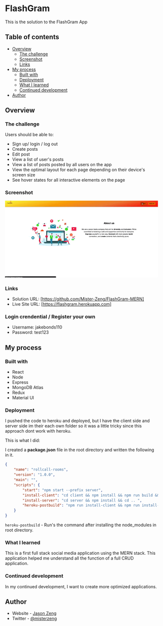 # FlashGram

This is the solution to the FlashGram App 

## Table of contents

- [Overview](#overview)
  - [The challenge](#the-challenge)
  - [Screenshot](#screenshot)
  - [Links](#links)
- [My process](#my-process)
  - [Built with](#built-with)
  - [Deployment](#built-with)
  - [What I learned](#deployment)
  - [Continued development](#continued-development)
- [Author](#author)


## Overview

### The challenge

Users should be able to:

- Sign up/ login / log out
- Create posts
- Edit post
- View a list of user's posts
- View a list of posts posted by all users on the app
- View the optimal layout for each page depending on their device's screen size
- See hover states for all interactive elements on the page

### Screenshot

![](./client/src/images/demo.gif)

### Links

- Solution URL: [https://github.com/Mister-Zeng/FlashGram-MERN]
- Live Site URL: [https://flashgram.herokuapp.com]

### Login crendential / Register your own

- Username: jakebonds110
- Password: test123

## My process

### Built with

- React
- Node
- Express
- MongoDB Atlas
- Redux
- Material UI

### Deployment

I pushed the code to heroku and deployed, but I have the client side and server side im their each own folder so it was a little tricky since this approach dont work with heroku. 

This is what I did:


 I created a **package.json** file in the root directory and written the following in it.

```json
{
    "name": "rollcall-rooms",
    "version": "1.0.0",
    "main": "",
    "scripts": {
        "start": "npm start --prefix server",
        "install-client": "cd client && npm install && npm run build && cd ..",
        "install-server": "cd server && npm install && cd .. ",
        "heroku-postbuild": "npm run install-client && npm run install-server"
    }
}
```

`heroku-postbuild` - Run's the command after installing the node_modules in root directory.

### What I learned

This is a first full stack social media application using the MERN stack. This application helped me understand all the function of a full CRUD application. 

### Continued development

In my continued development, I want to create more optimized applications. 

## Author

- Website - [Jason Zeng](https://mister-zeng.github.io/Portfolio-Website/)
- Twitter - [@misterzeng](https://www.twitter.com/misterzeng)
